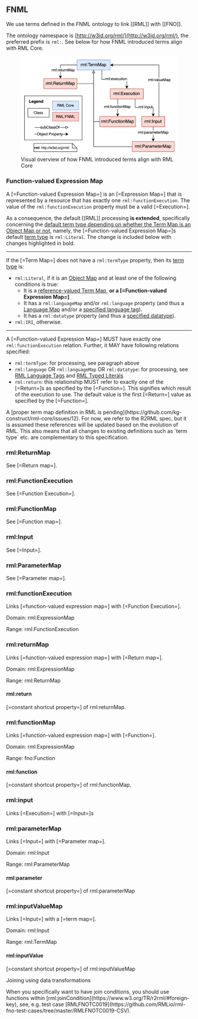 ## FNML

We use terms defined in the FNML ontology to link [[RML]] with [[FNO]].

The ontology namespace is [http://w3id.org/rml/](http://w3id.org/rml/),
the preferred prefix is `rml:`.
See below for how FNML introduced terms align with RML Core.

<figure id="figure-diagram">
  <img src="./diagrams/diagram.png" alt="FNML diagram" />
  <figcaption>Visual overview of how FNML introduced terms align with RML Core</figcaption>
</figure>

### Function-valued Expression Map

A [=Function-valued Expression Map=] is an [=Expression Map=] that is represented by a resource that has exactly one `rml:functionExecution`.
The value of the `rml:functionExecution` property must be a valid [=Execution=].

As a consequence, the default [[RML]] processing **is extended**,
specifically concerning the [default term type depending on whether the Term Map is an Object Map or not](https://w3id.org/rml/core/spec),
namely, the [=Function-valued Expression Map=]s default [term type](http://w3id.org/rml/core/spec) is `rml:Literal`.
The change is included below with changes highlighted in bold.

---

If the [=Term Map=] does not have a `rml:termType` property, then its [term type](http://w3id.org/rml/core/spec) is:
* `rml:Literal`, if it is an [Object Map](http://w3id.org/rml/core/) and at least one of the following conditions is true:
   * It is a [reference-valued Term Map](http://w3id.org/rml/core/spec),  **or a [=Function-valued Expression Map=]**
   * It has a `rml:languageMap` and/or `rml:language` property (and thus a [Language Map](http://w3id.org/rml/core/spec) and/or a [specified language tag](http://w3id.org/rml/core)).
   * It has a `rml:datatype` property (and thus a [specified datatype](http://w3id.org/rml/core/spec)).
* `rml:IRI`, otherwise.

---

A [=Function-valued Expression Map=] MUST have exactly one `rml:functionExecution` relation.
Further, it MAY have following relations specified:

* `rml:termType`: for processing, see paragraph above
* `rml:language` OR `rml:languageMap` OR `rml:datatype`: for processing, see [RML Language Tags](http://w3id.org/rml/core/spec/) and [RML Typed Literals](http://w3id.org/rml/core/spec/)
* `rml:return`: this relationship MUST refer to exactly one of the [=Return=]s as specified by the [=Function=]. This signifies which result of the execution to use. The default value is the first [=Return=] value as specified by the [=Function=].

<p class="issue" data-format="markdown">
A [proper term map definition in RML is pending](https://github.com/kg-construct/rml-core/issues/12).
For now, we refer to the R2RML spec, but it is assumed these references will be updated based on the evolution of RML.
This also means that all changes to existing definitions such as `term type` etc. are complementary to this specification.
</p>

### rml:ReturnMap

See [=Return map=].

### rml:FunctionExecution

See [=Function Execution=].

<!-- <dfn class="lint-ignore">rml:FunctionExecution</dfn> is a class to denote a [=Function Execution=].
It is referred from a [=rml:ExecutionTermMap=] via the predicate `rml:functionExecution`.
It refers to an FnO [=function description=] via the predicate `rml:function`,
and to zero or more input parameters via the predicate `rml:inputParameter`. -->

### rml:FunctionMap

See [=Function map=].

### rml:Input

See [=Input=].

### rml:ParameterMap

See [=Parameter map=].

### rml:functionExecution

Links [=function-valued expression map=] with [=Function Execution=].

Domain: rml:ExpressionMap

Range: rml:FunctionExecution

### rml:returnMap

Links [=function-valued expression map=] with [=Return map=].

Domain: rml:ExpressionMap

Range: rml:ReturnMap

#### rml:return

[=constant shortcut property=] of rml:returnMap.

### rml:functionMap

Links [=function-valued expression map=] with [=Function=].

Domain: rml:ExpressionMap

Range: fno:Function

#### rml:function

[=constant shortcut property=] of rml:functionMap.

### rml:input

Links [=Execution=] with [=Input=]s

### rml:parameterMap

Links [=Input=] with [=Parameter map=].

Domain: rml:Input

Range: rml:ParameterMap

#### rml:parameter

[=constant shortcut property=] of rml:parameterMap

### rml:inputValueMap

Links [=Input=] with a [=term map=].

Domain: rml:Input

Range: rml:TermMap

#### rml:inputValue

[=constant shortcut property=] of rml:inputValueMap

<div class="practice">

<span class="practicelab">Joining using data transformations</span>

<p class="practicedesc" data-format="markdown">When you specifically want to have join conditions, you should use functions within [rml:joinCondition](https://www.w3.org/TR/r2rml/#foreign-key),
see, e.g. test case [RMLFNOTC0019](https://github.com/RMLio/rml-fno-test-cases/tree/master/RMLFNOTC0019-CSV).
</p>
</div>

